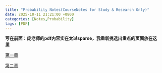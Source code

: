```yaml
---
title: "Probability Notes(CourseNotes for Study & Research Only)"
date: 2025-10-11 21:21:00 +0800
categories: [Notes,Probability]  
tags: [PDF]
---
```


**写在前面：庞老师的pdf内容实在太过sparse，我重新挑选出重点的页面放在这里**

[第一章](/assets/file/概率论第一章.pdf)

[第二章](/assets/file/概率论第二章（Uncomplete）.pdf)